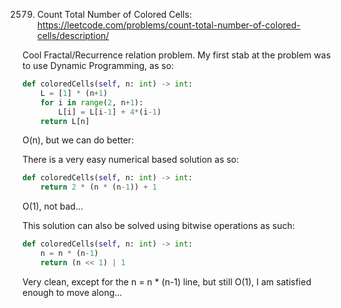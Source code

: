 2579. Count Total Number of Colored Cells: https://leetcode.com/problems/count-total-number-of-colored-cells/description/

Cool Fractal/Recurrence relation problem.  My first stab at the problem was to use Dynamic Programming, as so:
```python
def coloredCells(self, n: int) -> int:
    L = [1] * (n+1)
    for i in range(2, n+1):
        L[i] = L[i-1] + 4*(i-1)
    return L[n]
```
O(n), but we can do better:

There is a very easy numerical based solution as so:
```python
def coloredCells(self, n: int) -> int:
    return 2 * (n * (n-1)) + 1 
```
O(1), not bad...

This solution can also be solved using bitwise operations as such:
```python
def coloredCells(self, n: int) -> int:
    n = n * (n-1)
    return (n << 1) | 1
```
Very clean, except for the  n = n * (n-1) line, but still O(1), I am satisfied enough to move along...
